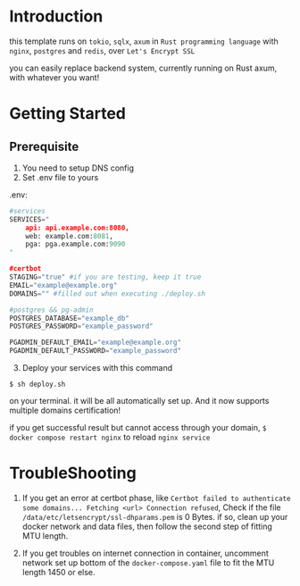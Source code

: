 # Introduction

this template runs on `tokio`, `sqlx`, `axum` in `Rust programming language` with `nginx`, `postgres` and `redis`, over `Let's Encrypt SSL`

you can easily replace backend system, currently running on Rust axum, with whatever you want!

# Getting Started

## Prerequisite
 1. You need to setup DNS config
 2. Set .env file to yours

.env:
```python
#services
SERVICES="
    api: api.example.com:8080,
    web: example.com:8081,
    pga: pga.example.com:9090
"

#certbot
STAGING="true" #if you are testing, keep it true
EMAIL="example@example.org"
DOMAINS="" #filled out when executing ./deploy.sh

#postgres && pg-admin
POSTGRES_DATABASE="example_db"
POSTGRES_PASSWORD="example_password"

PGADMIN_DEFAULT_EMAIL="example@example.org"
PGADMIN_DEFAULT_PASSWORD="example_password"
```

 3. Deploy your services with this command
 ```
 $ sh deploy.sh
 ```

on your terminal. it will be all automatically set up. And it now supports multiple domains certification!

if you get successful result but cannot access through your domain,  `$ docker compose restart nginx` to reload `nginx service`

# TroubleShooting
 1. If you get an error at certbot phase, like `Certbot failed to authenticate some domains... Fetching <url> Connection refused`, Check if the file `/data/etc/letsencrypt/ssl-dhparams.pem` is 0 Bytes.
if so, clean up your docker network and data files, then follow the second step of fitting MTU length.

 2. If you get troubles on internet connection in container, uncomment network set up bottom of the `docker-compose.yaml` file to fit the MTU length 1450 or else. 
